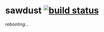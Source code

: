 # sawdust [![build status](https://travis-ci.org/micromata/sawdust.svg?branch=master)](https://travis-ci.org/micromata/sawdust)

_rebooting..._
